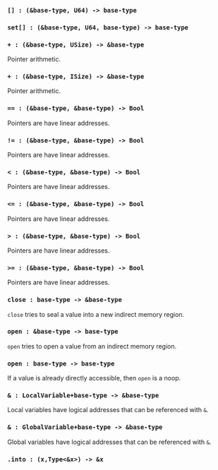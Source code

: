 <link rel="stylesheet" type="text/css" href="styles.css">

### `[] : (&base-type, U64) -> base-type`

### `set[] : (&base-type, U64, base-type) -> base-type`

### `+ : (&base-type, USize) -> &base-type`

Pointer arithmetic.

### `+ : (&base-type, ISize) -> &base-type`

Pointer arithmetic.

### `== : (&base-type, &base-type) -> Bool`

Pointers are have linear addresses.

### `!= : (&base-type, &base-type) -> Bool`

Pointers are have linear addresses.

### `< : (&base-type, &base-type) -> Bool`

Pointers are have linear addresses.

### `<= : (&base-type, &base-type) -> Bool`

Pointers are have linear addresses.

### `> : (&base-type, &base-type) -> Bool`

Pointers are have linear addresses.

### `>= : (&base-type, &base-type) -> Bool`

Pointers are have linear addresses.

### `close : base-type -> &base-type`

`close` tries to seal a value into a new indirect memory region.

### `open : &base-type -> base-type`

`open` tries to open a value from an indirect memory region.

### `open : base-type -> base-type`

If a value is already directly accessible, then `open` is a noop.

### `& : LocalVariable+base-type -> &base-type`

Local variables have logical addresses that can be referenced with `&`.

### `& : GlobalVariable+base-type -> &base-type`

Global variables have logical addresses that can be referenced with `&`.

### `.into : (x,Type<&x>) -> &x`
